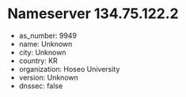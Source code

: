 # Nameserver 134.75.122.2

* as_number: 9949
* name: Unknown
* city: Unknown
* country: KR
* organization: Hoseo University
* version: Unknown
* dnssec: false
